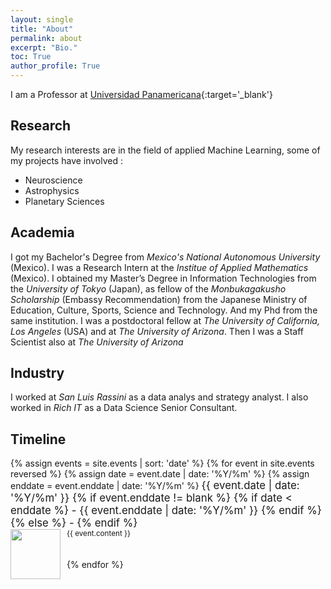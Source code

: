 ```yaml
---
layout: single
title: "About"
permalink: about
excerpt: "Bio."
toc: True
author_profile: True
---
```


I am a Professor at [Universidad Panamericana](http://www.up.edu.mx/en/mexico){:target='_blank'}


## Research

My research interests are in the field of applied Machine Learning, some of my projects have involved :

- Neuroscience
- Astrophysics
- Planetary Sciences

## Academia

I got my Bachelor's Degree from _Mexico's National Autonomous University_ (Mexico). I was a Research Intern at the _Institue of Applied Mathematics_ (Mexico). I obtained my Master’s Degree in Information Technologies from the _University of Tokyo_ (Japan), as fellow of the _Monbukagakusho Scholarship_ (Embassy Recommendation) from the Japanese Ministry of Education, Culture, Sports, Science and Technology. And my Phd from the same institution. I was a postdoctoral fellow at _The University of California, Los Angeles_ (USA) and at _The University of Arizona_. Then I was a Staff Scientist also at _The University of Arizona_

## Industry
 I worked at _San Luis Rassini_ as a data analys and strategy analyst. I also worked in _Rich IT_ as a Data Science Senior Consultant.

## Timeline

<style type="text/css">
  .timeline-logo   { float:left;
             vertical-align: middle;
             margin-right: 10px; }

  .timeline-text { vertical-align: middle;
            display: table-cell; }
</style>

<div>
    {% assign events = site.events | sort: 'date' %}
    {% for event in site.events reversed %}
    {% assign date = event.date | date: '%Y/%m' %}
    {% assign enddate = event.enddate | date: '%Y/%m' %}
    <big>{{ event.date | date: '%Y/%m' }}
    {% if event.enddate != blank %}
        {% if date < enddate %} - {{ event.enddate | date: '%Y/%m' }}
        {% endif %}
    {% else %} - 
    {% endif %}
    </big>
    <div>
        <img class="timeline-logo" src="{{site.baseurl}}{{ event.image }}" width="80" height="80">
        <span class="timleline-text"><small>{{ event.content }}</small></span>
    </div>
    <br><br>
    {% endfor %}
</div>